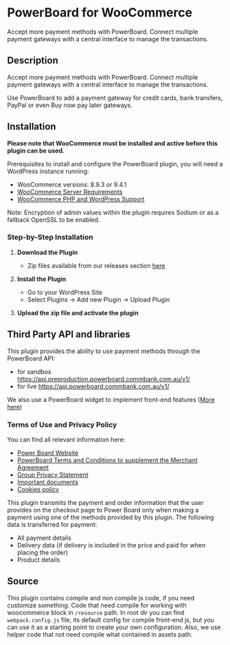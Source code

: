 # PowerBoard for WooCommerce #

Accept more payment methods with PowerBoard. Connect multiple payment gateways with a central interface to manage the transactions.

## Description ##

Accept more payment methods with PowerBoard. Connect multiple payment gateways with a central interface to manage the transactions.

Use PowerBoard to add a payment gateway for credit cards, bank transfers, PayPal or even Buy now pay later gateways.

## Installation ##

**Please note that WooCommerce must be installed and active before this plugin can be used.**

Prerequisites to install and configure the PowerBoard plugin, you will need a WordPress instance running:

- WooCommerce versions: 8.9.3 or 9.4.1
- [WooCommerce Server Requirements](https://woocommerce.com/document/server-requirements/)
- [WooCommerce PHP and WordPress Support](https://woocommerce.com/document/update-php-wordpress/)

Note: Encryption of admin values within the plugin requires Sodium or as a fallback OpenSSL to be enabled.

### Step-by-Step Installation

1. **Download the Plugin**

   - Zip files available from our releases section [here](https://github.com/CommBank-PowerBoard/powerboard-e-commerce-woo/releases/latest)

2. **Install the Plugin**
   - Go to your WordPress Site
   - Select Plugins -> Add new Plugin -> Upload Plugin

3. **Upload the zip file and activate the plugin**

## Third Party API and libraries

This plugin provides the ability to use payment methods through the PowerBoard API:
* for sandbox https://api.preproduction.powerboard.commbank.com.au/v1/
* for live https://api.powerboard.commbank.com.au/v1/

We also use a PowerBoard widget to implement front-end features ([More here](https://developer.powerboard.commbank.com.au/reference/powerboard-widget))

### Terms of Use and Privacy Policy

You can find all relevant information here:

- [Power Board Website](https://www.commbank.com.au/business/payments/take-online-payments/powerboard.html)
- [PowerBoard Terms and Conditions to supplement the Merchant Agreement](https://www.commbank.com.au/content/dam/commbank-assets/business/merchants/2022-09/powerboard-terms-and-conditions-july-2022.pdf)
- [Group Privacy Statement](https://www.commbank.com.au/support/privacy.html?ei=CB-footer_privacy)
- [Important documents](https://www.commbank.com.au/important-info.html?ei=CB-footer_ImportantDocs)
- [Cookies policy](https://www.commbank.com.au/important-info/cookies.html?ei=CB-footer_cookies)

This plugin transmits the payment and order information that the user provides on the checkout page to Power Board only 
when making a payment using one of the methods provided by this plugin.
The following data is transferred for payment:
* All payment details
* Delivery data (if delivery is included in the price and paid for when placing the order)
* Product details

## Source

This plugin contains compile and non compile js code, if you need customize something. Code that need compile for working with woocommerce block in `/resource` path.
In root dir you can find `webpack.config.js` file, its default config for compile front-end js, but you can use it as a starting point to create your own configuration.
Also, we use helper code that not need compile what contained in assets path.
